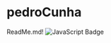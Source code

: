 # pedroCunha
ReadMe.md!
![JavaScript Badge](https://img.shields.io/badge/JS-My_Label-Blue?style=flat-square&logo=data:image/svg+xml;base64,INSERT_BASE64_ENCODED_SVG_DATA_HERE&logoColor=yellow&labelColor=green&color=red)






